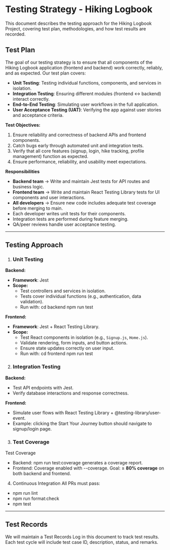 # Testing Strategy - Hiking Logbook
This document describes the testing approach for the Hiking Logbook Project, covering test plan, methodologies, and how test results are recorded.

##  Test Plan

The goal of our testing strategy is to ensure that all components of the Hiking Logbook application (frontend and backend) work correctly, reliably, and as expected. Our test plan covers:

- **Unit Testing**: Testing individual functions, components, and services in isolation.
- **Integration Testing**: Ensuring different modules (frontend ↔ backend) interact correctly.
- **End-to-End Testing**: Simulating user workflows in the full application.
- **User Acceptance Testing (UAT)**: Verifying the app against user stories and acceptance criteria.

**Test Objectives:**
1. Ensure reliability and correctness of backend APIs and frontend components.
2. Catch bugs early through automated unit and integration tests.
3. Verify that all core features (signup, login, hike tracking, profile management) function as expected.
4. Ensure performance, reliability, and usability meet expectations.

**Responsibilities**
- **Backend team** → Write and maintain Jest tests for API routes and business logic.
- **Frontend team** → Write and maintain React Testing Library tests for UI components and user interactions.
- **All developers** → Ensure new code includes adequate test coverage before merging to main.
- Each developer writes unit tests for their components.
- Integration tests are performed during feature merging.
- QA/peer reviews handle user acceptance testing.

---

##  Testing Approach

1. ### Unit Testing
**Backend:**
  - **Framework**: Jest
  - **Scope:**
    - Test controllers and services in isolation.
    - Tests cover individual functions (e.g., authentication, data validation).
    - Run with:
       cd backend
       npm run test

**Frontend:**
  - **Framework**: Jest + React Testing Library.
  - **Scope:**
    - Test React components in isolation (e.g., `Signup.js`, `Home.js`).
    - Validate rendering, form inputs, and button actions.
    - Ensure state updates correctly on user input.
    - Run with:
       cd frontend
       npm run test
  
2. ### Integration Testing
**Backend:**
 - Test API endpoints with Jest.
 - Verify database interactions and response correctness.

**Frontend:**
 - Simulate user flows with React Testing Library + @testing-library/user-event.
 - Example: clicking the Start Your Journey button should navigate to signup/login page.

3. ### Test Coverage
Test Coverage
 - Backend: npm run test:coverage generates a coverage report.
 - Frontend: Coverage enabled with --coverage.
Goal: ≥ **80% coverage** on both backend and frontend.

4. Continuous Integration
All PRs must pass:
 - npm run lint
 - npm run format:check
 - npm test

---

## Test Records
We will maintain a Test Records Log in this document to track test results. Each test cycle will include test case ID, description, status, and remarks.
